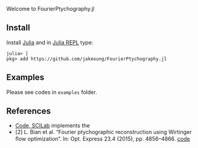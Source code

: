 Welcome to FourierPtychography.jl

## Install

Install [Julia](https://julialang.org/downloads/) and in [Julia REPL](https://docs.julialang.org/en/v1/stdlib/REPL/) type:

```
julia> ]
pkg> add https://github.com/jakeoung/FourierPtychography.jl
```

## Examples

Please see codes in `examples` folder.


## References
-  [Code, SCILab](https://scilaboratory.com/code.html) implements the 
- [2] L. Bian et al. “Fourier ptychographic reconstruction using Wirtinger ﬂow optimization”. In: Opt. Express 23.4 (2015), pp. 4856–4866. [code](https://www.sites.google.com/site/lihengbian/code-data)


